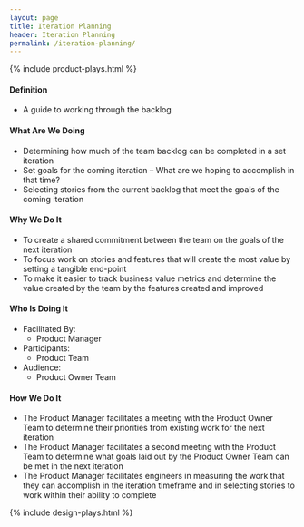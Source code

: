 ```yaml
---
layout: page
title: Iteration Planning
header: Iteration Planning
permalink: /iteration-planning/
---
```

<div class="row">
    <div class="col-md-3">
        {% include product-plays.html %}
    </div>
    <div class="col-md-6">
        <h4 class="Definition" id="Definition">
            Definition
        </h4>
		<ul>
		<li>A guide to working through the backlog</li>
		</ul>
        <h4 class="What" id="What">
            What Are We Doing
        </h4>
	<ul>
        <li>Determining how much of the team backlog can be completed in a set iteration</li>
	<li>Set goals for the coming iteration – What are we hoping to accomplish in that time?</li>
	<li>Selecting stories from the current backlog that meet the goals of the coming iteration</li>
	</ul>
        <h4 class="Why" id="Why">
            Why We Do It
        </h4>
            <ul>
                <li>To create a shared commitment between the team on the goals of the next iteration</li>
		<li>To focus work on stories and features that will create the most value by setting a tangible end-point</li>
		<li>To make it easier to track business value metrics and determine the value created by the team by the features created and improved</li>
	    </ul>
        <h4 class="Who" id="Who">
            Who Is Doing It
        </h4>
            <ul>
                <li>Facilitated By:
    	            <ul>
        	      <li>Product Manager</li>
    	            </ul>
                 </li>
                <li>Participants:
    	            <ul>
                      <li>Product Team</li>
                    </ul>    
                </li>
                <li>Audience:
    	            <ul>
                      <li>Product Owner Team</li>
                  </ul>    
                </li>
            </ul>
        <h4 class="How" id="How">
            How We Do It
        </h4>
            <ul>
               <li>The Product Manager facilitates a meeting with the Product Owner Team to determine their priorities from existing work for the next iteration</li>
		<li>The Product Manager facilitates a second meeting with the Product Team to determine what goals laid out by the Product Owner Team can be met in the next iteration</li>
		<li>The Product Manager facilitates engineers in measuring the work that they can accomplish in the iteration timeframe and in selecting stories to work within their ability to complete</li>
            </ul>
    </div>
    <div class="col-md-3">
        {% include design-plays.html %}
    </div>
</div>

